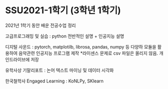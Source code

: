# SSU2021-1학기 (3학년 1학기)

2021년 1학기 동안 배운 전공수업 정리

고급프로그래밍 및 실습 : python 전반적인 설명 + 인공지능 설명

디지털 사운드 : pytorch, matplotilb, librosa, pandas, numpy 등 다양하 모듈을 활용하여 음악관련 인공지능 프로그램 제작
*라이센스 문제로 csv 파일은 올리지 않음. 개인드라이브에 저장

유학사상 기말리포트 : 논어 텍스트 마이닝 및 데이터 시각화

한국철학사 Engaged Learning : KoNLPy, SKlearn
